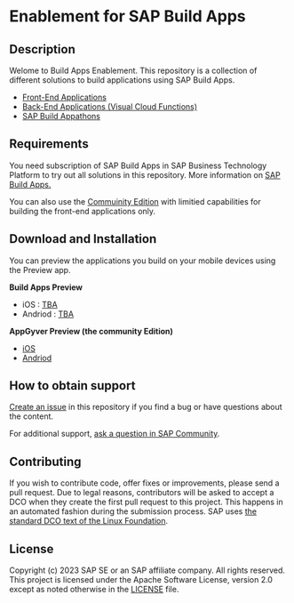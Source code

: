 # Enablement for SAP Build Apps



## Description

Welome to Build Apps Enablement. This repository is a collection of different solutions to build applications using SAP Build Apps.

- <a href="https://github.com/SAP-samples/build-apps-enablement/blob/main/Workshops/front-end-applications/readme.md"> Front-End Applications</a>
- <a href=""> Back-End Applications (Visual Cloud Functions)</a>
- <a href=""> SAP Build Appathons</a>


## Requirements

You need subscription of SAP Build Apps in SAP Business Technology Platform to try out all solutions in this repository. More information on <a href="https://www.sap.com/products/technology-platform/no-code-app-builder.html">SAP Build Apps.</a>

You can also use the <a href="https://appgyver.com/community">Commuinity Edition</a> with limitied capabilities for building the front-end applications only.


## Download and Installation

You can preview the applications you build on your mobile devices using the Preview app. 

<b>Build Apps Preview</b><br>
- iOS : <a href="">TBA</a><br>
- Andriod : <a href="">TBA</a>

<b> AppGyver Preview (the community Edition)</b>
- <a href="https://www.google.com/url?sa=t&rct=j&q=&esrc=s&source=web&cd=&cad=rja&uact=8&ved=2ahUKEwjjw7CM7N_8AhU4SfEDHbGfDcoQFnoECBEQAQ&url=https%3A%2F%2Fapps.apple.com%2Fus%2Fapp%2Fsap-appgyver-preview%2Fid1585856868&usg=AOvVaw2xhKmUbyAd_HiGkTg_Bq68">iOS </a>
- <a href="https://www.google.com/url?sa=t&rct=j&q=&esrc=s&source=web&cd=&cad=rja&uact=8&ved=2ahUKEwjjw7CM7N_8AhU4SfEDHbGfDcoQFnoECA4QAQ&url=https%3A%2F%2Fplay.google.com%2Fstore%2Fapps%2Fdetails%3Fid%3Dcom.sap.appgyver.preview.release%26hl%3Den%26gl%3DUS&usg=AOvVaw1qwcHnlUrPWegLNEzr2zLy"> Andriod </a>



## How to obtain support
[Create an issue](https://github.com/SAP-samples/build-apps-enablement/issues) in this repository if you find a bug or have questions about the content.
 
For additional support, [ask a question in SAP Community](https://answers.sap.com/questions/ask.html).

## Contributing
If you wish to contribute code, offer fixes or improvements, please send a pull request. Due to legal reasons, contributors will be asked to accept a DCO when they create the first pull request to this project. This happens in an automated fashion during the submission process. SAP uses [the standard DCO text of the Linux Foundation](https://developercertificate.org/).

## License
Copyright (c) 2023 SAP SE or an SAP affiliate company. All rights reserved. This project is licensed under the Apache Software License, version 2.0 except as noted otherwise in the [LICENSE](LICENSE) file.
